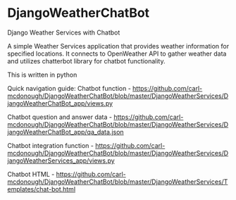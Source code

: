 # DjangoWeatherChatBot
Django Weather Services with Chatbot

A simple Weather Services application that provides weather information for specified locations. 
It connects to OpenWeather API to gather weather data and utilizes chatterbot library for chatbot functionality.

This is written in python

Quick navigation guide:
Chatbot function - https://github.com/carl-mcdonough/DjangoWeatherChatBot/blob/master/DjangoWeatherServices/DjangoWeatherChatBot_app/views.py

Chatbot question and answer data - https://github.com/carl-mcdonough/DjangoWeatherChatBot/blob/master/DjangoWeatherServices/DjangoWeatherChatBot_app/qa_data.json

Chatbot integration function - https://github.com/carl-mcdonough/DjangoWeatherChatBot/blob/master/DjangoWeatherServices/DjangoWeatherServices_app/views.py

Chatbot HTML - https://github.com/carl-mcdonough/DjangoWeatherChatBot/blob/master/DjangoWeatherServices/Templates/chat-bot.html
